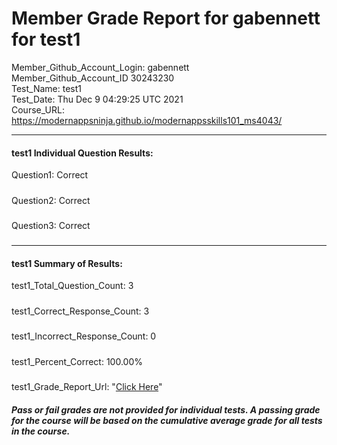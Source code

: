 # Member Grade Report for gabennett for test1  
   
Member_Github_Account_Login: gabennett  
Member_Github_Account_ID 30243230  
Test_Name: test1  
Test_Date: Thu Dec  9 04:29:25 UTC 2021  
Course_URL: https://modernappsninja.github.io/modernappsskills101_ms4043/  
   
---  
#### test1 Individual Question Results:  
Question1: Correct  
#####  
Question2: Correct  
#####  
Question3: Correct  
#####  
---  
#### test1 Summary of Results:  
test1_Total_Question_Count: 3  
#####  
test1_Correct_Response_Count: 3  
#####  
test1_Incorrect_Response_Count: 0  
#####  
test1_Percent_Correct: 100.00%  
#####  
test1_Grade_Report_Url: "[Click Here](https://github.com/modernappsninjas/gabennett/blob/main/static/userdata/courses/modernappsskills101_ms4043/grade_report.pr291.test1.md)"
##### Pass or fail grades are not provided for individual tests. A passing grade for the course will be based on the cumulative average grade for all tests in the course.  
